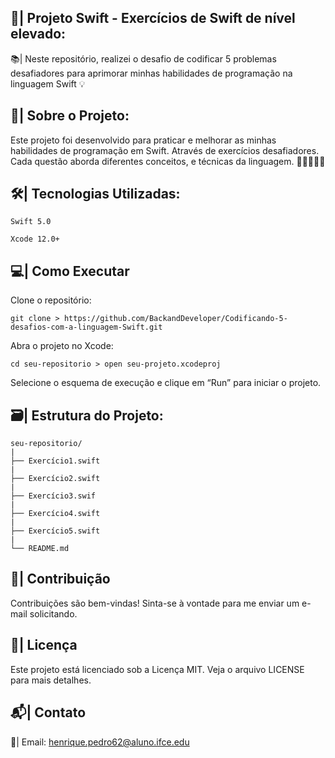 ## 📲| Projeto Swift - Exercícios de Swift de nível elevado: 

📚| Neste repositório, realizei o desafio de codificar 5 problemas desafiadores para aprimorar minhas habilidades de programação na linguagem Swift 💡

## 📖| Sobre o Projeto: 

Este projeto foi desenvolvido para praticar e melhorar as minhas habilidades de programação em Swift. Através de exercícios 
desafiadores. Cada questão aborda diferentes conceitos, e técnicas da linguagem. 👩🏽‍💻🌐📒

##  🛠️| Tecnologias Utilizadas:

```
Swift 5.0

Xcode 12.0+

```

## 💻| Como Executar

Clone o repositório:
```
git clone > https://github.com/BackandDeveloper/Codificando-5-desafios-com-a-linguagem-Swift.git

```
Abra o projeto no Xcode:
```
cd seu-repositorio > open seu-projeto.xcodeproj
```
Selecione o esquema de execução e clique em “Run” para iniciar o projeto.

##  🗃️| Estrutura do Projeto:

```
seu-repositorio/
|
├── Exercício1.swift
|
├── Exercício2.swift
|
├── Exercício3.swif
|
├── Exercício4.swift
|
├── Exercício5.swift
|
└── README.md
```

## 👥| Contribuição

Contribuições são bem-vindas! Sinta-se à vontade para me enviar um e-mail solicitando.

## 📑| Licença

Este projeto está licenciado sob a Licença MIT. Veja o arquivo LICENSE para mais detalhes.

## 📬| Contato

📧| Email: henrique.pedro62@aluno.ifce.edu

